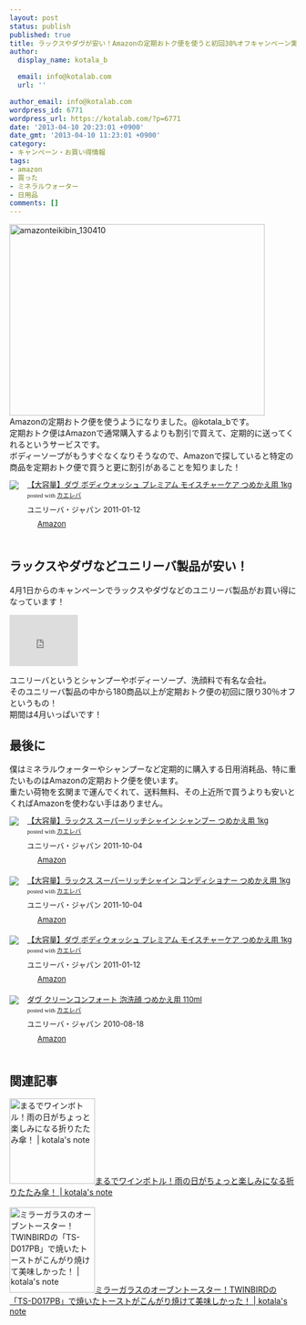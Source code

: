 ```yaml
---
layout: post
status: publish
published: true
title: ラックスやダヴが安い！Amazonの定期おトク便を使うと初回30%オフキャンペーン実施中！
author:
  display_name: kotala_b

  email: info@kotalab.com
  url: ''

author_email: info@kotalab.com
wordpress_id: 6771
wordpress_url: https://kotalab.com/?p=6771
date: '2013-04-10 20:23:01 +0900'
date_gmt: '2013-04-10 11:23:01 +0900'
category:
- キャンペーン・お買い得情報
tags:
- amazon
- 買った
- ミネラルウォーター
- 日用品
comments: []
---
```

<p><img src="https://kotalab.com/wp-content/uploads/amazonteikibin_130410-448x336.jpg" alt="amazonteikibin_130410" width="448" height="336" class="alignnone size-large wp-image-6776" /><br />
Amazonの定期おトク便を使うようになりました。@kotala_bです。<br />
定期おトク便はAmazonで通常購入するよりも割引で買えて、定期的に送ってくれるというサービスです。<br />
ボディーソープがもうすぐなくなりそうなので、Amazonで探していると特定の商品を定期おトク便で買うと更に割引があることを知りました！</p>
<div class="kaerebalink-box" style="text-align:left;padding-bottom:20px;font-size:small;/zoom: 1;overflow: hidden;">
<div class="kaerebalink-image" style="float:left;margin:0 15px 10px 0;"><a href="https://www.amazon.co.jp/exec/obidos/ASIN/B004GNG51A/same-22/ref=nosim/" rel="nofollow" target="_blank"><img src="https://images-fe.ssl-images-amazon.com/images/I/418WSj0TNnL._SL160_.jpg" style="border: none;" /></a></div>
<div class="kaerebalink-info" style="line-height:120%;/zoom: 1;overflow: hidden;">
<div class="kaerebalink-name" style="margin-bottom:10px;line-height:120%"><a href="https://www.amazon.co.jp/exec/obidos/ASIN/B004GNG51A/same-22/ref=nosim/" rel="nofollow" target="_blank">【大容量】ダヴ ボディウォッシュ プレミアム モイスチャーケア つめかえ用 1kg</a>
<div class="kaerebalink-powered-date" style="font-size:8pt;margin-top:5px;font-family:verdana;line-height:120%">posted with <a href="https://kaereba.com" target="_blank">カエレバ</a></div>
</div>
<div class="kaerebalink-detail" style="margin-bottom:5px;"> ユニリーバ・ジャパン 2011-01-12    </div>
<div class="kaerebalink-link1" style="margin-top:10px;">
<div class="shoplinkamazon" style="display:inline;margin-right:5px;background: url('https://img.yomereba.com/tam_k_01.gif') 0 0 no-repeat;padding: 2px 0 2px 18px;white-space: nowrap;"><a href="https://www.amazon.co.jp/gp/search?keywords=%83_%83%94%20%83%7B%83f%83B%83E%83H%83b%83V%83%85%20%83v%83%8C%83%7E%83A%83%80&__mk_ja_JP=%83J%83%5E%83J%83i&tag=same-22" rel="nofollow" target="_blank" title="アマゾン" >Amazon</a></div>
</div>
</div>
<div class="booklink-footer" style="clear: left"></div>
</div>
<p><!--more--></p>
<h2>ラックスやダヴなどユニリーバ製品が安い！</h2>
<p>4月1日からのキャンペーンでラックスやダヴなどのユニリーバ製品がお買い得になっています！</p>
<p><iframe src="https://ws-fe.assoc-amazon.com/widgets/cm?t=same-22&o=9&p=20&l=ur1&category=healthbeauty&banner=1ZQM7VRNKBPYV6DS65R2&f=ifr" width="120" height="90" scrolling="no" border="0" marginwidth="0" style="border:none;" frameborder="0"></iframe></p>
<p>ユニリーバというとシャンプーやボディーソープ、洗顔料で有名な会社。<br />
そのユニリーバ製品の中から180商品以上が定期おトク便の初回に限り30％オフというもの！<br />
期間は4月いっぱいです！</p>
<h2>最後に</h2>
<p>僕はミネラルウォーターやシャンプーなど定期的に購入する日用消耗品、特に重たいものはAmazonの定期おトク便を使います。<br />
重たい荷物を玄関まで運んでくれて、送料無料、その上近所で買うよりも安いとくればAmazonを使わない手はありません。</p>
<div class="kaerebalink-box" style="text-align:left;padding-bottom:20px;font-size:small;/zoom: 1;overflow: hidden;">
<div class="kaerebalink-image" style="float:left;margin:0 15px 10px 0;"><a href="https://www.amazon.co.jp/exec/obidos/ASIN/B005LL876C/same-22/ref=nosim/" rel="nofollow" target="_blank"><img src="https://images-fe.ssl-images-amazon.com/images/I/41mR8dBt3yL._SL160_.jpg" style="border: none;" /></a></div>
<div class="kaerebalink-info" style="line-height:120%;/zoom: 1;overflow: hidden;">
<div class="kaerebalink-name" style="margin-bottom:10px;line-height:120%"><a href="https://www.amazon.co.jp/exec/obidos/ASIN/B005LL876C/same-22/ref=nosim/" rel="nofollow" target="_blank">【大容量】ラックス スーパーリッチシャイン シャンプー つめかえ用 1kg</a>
<div class="kaerebalink-powered-date" style="font-size:8pt;margin-top:5px;font-family:verdana;line-height:120%">posted with <a href="https://kaereba.com" target="_blank">カエレバ</a></div>
</div>
<div class="kaerebalink-detail" style="margin-bottom:5px;"> ユニリーバ・ジャパン 2011-10-04    </div>
<div class="kaerebalink-link1" style="margin-top:10px;">
<div class="shoplinkamazon" style="display:inline;margin-right:5px;background: url('https://img.yomereba.com/tam_k_01.gif') 0 0 no-repeat;padding: 2px 0 2px 18px;white-space: nowrap;"><a href="https://www.amazon.co.jp/gp/search?keywords=%83%89%83b%83N%83X%20%83X%81%5B%83p%81%5B%83%8A%83b%83%60%83V%83%83%83C%83%93&__mk_ja_JP=%83J%83%5E%83J%83i&tag=same-22" rel="nofollow" target="_blank" title="アマゾン" >Amazon</a></div>
</div>
</div>
<div class="booklink-footer" style="clear: left"></div>
</div>
<div class="kaerebalink-box" style="text-align:left;padding-bottom:20px;font-size:small;/zoom: 1;overflow: hidden;">
<div class="kaerebalink-image" style="float:left;margin:0 15px 10px 0;"><a href="https://www.amazon.co.jp/exec/obidos/ASIN/B005LL87US/same-22/ref=nosim/" rel="nofollow" target="_blank"><img src="https://images-fe.ssl-images-amazon.com/images/I/41RNCv7qAfL._SL160_.jpg" style="border: none;" /></a></div>
<div class="kaerebalink-info" style="line-height:120%;/zoom: 1;overflow: hidden;">
<div class="kaerebalink-name" style="margin-bottom:10px;line-height:120%"><a href="https://www.amazon.co.jp/exec/obidos/ASIN/B005LL87US/same-22/ref=nosim/" rel="nofollow" target="_blank">【大容量】ラックス スーパーリッチシャイン コンディショナー つめかえ用 1kg</a>
<div class="kaerebalink-powered-date" style="font-size:8pt;margin-top:5px;font-family:verdana;line-height:120%">posted with <a href="https://kaereba.com" target="_blank">カエレバ</a></div>
</div>
<div class="kaerebalink-detail" style="margin-bottom:5px;"> ユニリーバ・ジャパン 2011-10-04    </div>
<div class="kaerebalink-link1" style="margin-top:10px;">
<div class="shoplinkamazon" style="display:inline;margin-right:5px;background: url('https://img.yomereba.com/tam_k_01.gif') 0 0 no-repeat;padding: 2px 0 2px 18px;white-space: nowrap;"><a href="https://www.amazon.co.jp/gp/search?keywords=%83%89%83b%83N%83X%20%83X%81%5B%83p%81%5B%83%8A%83b%83%60%83V%83%83%83C%83%93&__mk_ja_JP=%83J%83%5E%83J%83i&tag=same-22" rel="nofollow" target="_blank" title="アマゾン" >Amazon</a></div>
</div>
</div>
<div class="booklink-footer" style="clear: left"></div>
</div>
<div class="kaerebalink-box" style="text-align:left;padding-bottom:20px;font-size:small;/zoom: 1;overflow: hidden;">
<div class="kaerebalink-image" style="float:left;margin:0 15px 10px 0;"><a href="https://www.amazon.co.jp/exec/obidos/ASIN/B004GNG51A/same-22/ref=nosim/" rel="nofollow" target="_blank"><img src="https://images-fe.ssl-images-amazon.com/images/I/418WSj0TNnL._SL160_.jpg" style="border: none;" /></a></div>
<div class="kaerebalink-info" style="line-height:120%;/zoom: 1;overflow: hidden;">
<div class="kaerebalink-name" style="margin-bottom:10px;line-height:120%"><a href="https://www.amazon.co.jp/exec/obidos/ASIN/B004GNG51A/same-22/ref=nosim/" rel="nofollow" target="_blank">【大容量】ダヴ ボディウォッシュ プレミアム モイスチャーケア つめかえ用 1kg</a>
<div class="kaerebalink-powered-date" style="font-size:8pt;margin-top:5px;font-family:verdana;line-height:120%">posted with <a href="https://kaereba.com" target="_blank">カエレバ</a></div>
</div>
<div class="kaerebalink-detail" style="margin-bottom:5px;"> ユニリーバ・ジャパン 2011-01-12    </div>
<div class="kaerebalink-link1" style="margin-top:10px;">
<div class="shoplinkamazon" style="display:inline;margin-right:5px;background: url('https://img.yomereba.com/tam_k_01.gif') 0 0 no-repeat;padding: 2px 0 2px 18px;white-space: nowrap;"><a href="https://www.amazon.co.jp/gp/search?keywords=%83_%83%94%20%83%7B%83f%83B%83E%83H%83b%83V%83%85%20%83v%83%8C%83%7E%83A%83%80&__mk_ja_JP=%83J%83%5E%83J%83i&tag=same-22" rel="nofollow" target="_blank" title="アマゾン" >Amazon</a></div>
</div>
</div>
<div class="booklink-footer" style="clear: left"></div>
</div>
<div class="kaerebalink-box" style="text-align:left;padding-bottom:20px;font-size:small;/zoom: 1;overflow: hidden;">
<div class="kaerebalink-image" style="float:left;margin:0 15px 10px 0;"><a href="https://www.amazon.co.jp/exec/obidos/ASIN/B003VM7LPG/same-22/ref=nosim/" rel="nofollow" target="_blank"><img src="https://images-fe.ssl-images-amazon.com/images/I/41oCl3PPT7L._SL160_.jpg" style="border: none;" /></a></div>
<div class="kaerebalink-info" style="line-height:120%;/zoom: 1;overflow: hidden;">
<div class="kaerebalink-name" style="margin-bottom:10px;line-height:120%"><a href="https://www.amazon.co.jp/exec/obidos/ASIN/B003VM7LPG/same-22/ref=nosim/" rel="nofollow" target="_blank">ダヴ クリーンコンフォート 泡洗顔 つめかえ用 110ml</a>
<div class="kaerebalink-powered-date" style="font-size:8pt;margin-top:5px;font-family:verdana;line-height:120%">posted with <a href="https://kaereba.com" target="_blank">カエレバ</a></div>
</div>
<div class="kaerebalink-detail" style="margin-bottom:5px;"> ユニリーバ・ジャパン 2010-08-18    </div>
<div class="kaerebalink-link1" style="margin-top:10px;">
<div class="shoplinkamazon" style="display:inline;margin-right:5px;background: url('https://img.yomereba.com/tam_k_01.gif') 0 0 no-repeat;padding: 2px 0 2px 18px;white-space: nowrap;"><a href="https://www.amazon.co.jp/gp/search?keywords=%83_%83%94%20%96A%90%F4%8A%E7&__mk_ja_JP=%83J%83%5E%83J%83i&tag=same-22" rel="nofollow" target="_blank" title="アマゾン" >Amazon</a></div>
</div>
</div>
<div class="booklink-footer" style="clear: left"></div>
</div>
<h2 class="rele">関連記事</h2>
<p><a href="https://kotalab.com/umbrella" target="_blank"><img  class="alignleft" src="https://kotalab.com/wp-content/uploads/umbrella_130326-448x336.jpg" alt="まるでワインボトル！雨の日がちょっと楽しみになる折りたたみ傘！ | kotala's note" width="150" /></a><a href="https://kotalab.com/umbrella" target="_blank">まるでワインボトル！雨の日がちょっと楽しみになる折りたたみ傘！ | kotala's note</a><br style="clear:both;" /><br />
<a href="https://kotalab.com/twinbird-ts-d017pb" target="_blank"><img  class="alignleft" src="https://kotalab.com/wp-content/uploads/slooProImg_20130325192549.jpg" alt="ミラーガラスのオーブントースター！TWINBIRDの「TS-D017PB」で焼いたトーストがこんがり焼けて美味しかった！ | kotala's note" width="150" /></a><a href="https://kotalab.com/twinbird-ts-d017pb" target="_blank">ミラーガラスのオーブントースター！TWINBIRDの「TS-D017PB」で焼いたトーストがこんがり焼けて美味しかった！ | kotala's note</a><br style="clear:both;" /></p>
